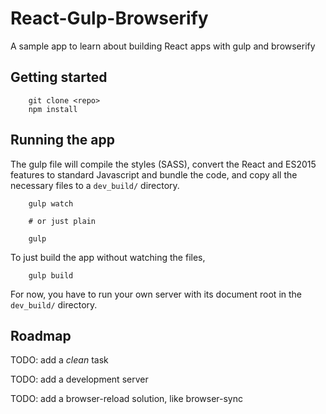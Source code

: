 # React-Gulp-Browserify

A sample app to learn about building React apps with gulp and browserify

## Getting started

        git clone <repo>
        npm install

## Running the app

The gulp file will compile the styles (SASS), convert the React and ES2015 features to standard Javascript and bundle the code, and copy all the necessary files to a `dev_build/` directory.

        gulp watch
      
        # or just plain
      
        gulp

To just build the app without watching the files,

        gulp build

For now, you have to run your own server with its document root in the `dev_build/` directory.

## Roadmap

TODO: add a _clean_ task

TODO: add a development server

TODO: add a browser-reload solution, like browser-sync
